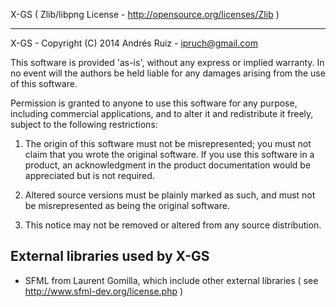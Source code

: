 X-GS ( Zlib/libpng License - http://opensource.org/licenses/Zlib )

------------------------------------------------------------------

X-GS - Copyright (C) 2014 Andrés Ruiz - ipruch@gmail.com

This software is provided 'as-is', without any express or
implied warranty. In no event will the authors be held
liable for any damages arising from the use of this software.

Permission is granted to anyone to use this software for any purpose,
including commercial applications, and to alter it and redistribute
it freely, subject to the following restrictions:

1. The origin of this software must not be misrepresented;
   you must not claim that you wrote the original software.
   If you use this software in a product, an acknowledgment
   in the product documentation would be appreciated but
   is not required.

2. Altered source versions must be plainly marked as such,
   and must not be misrepresented as being the original software.

3. This notice may not be removed or altered from any
   source distribution.



External libraries used by X-GS 
-------------------------------

* SFML from Laurent Gomilla, which include other external libraries ( see http://www.sfml-dev.org/license.php )
